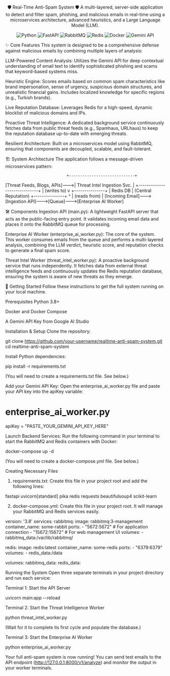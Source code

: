 <div align="center">

🛡️ Real-Time Anti-Spam System 🛡️
A multi-layered, server-side application to detect and filter spam, phishing, and malicious emails in real-time using a microservices architecture, advanced heuristics, and a Large Language Model (LLM).

</div>

<p align="center">
<img src="https://img.shields.io/badge/Python-3776AB?style=for-the-badge&logo=python&logoColor=white" alt="Python"/>
<img src="https://img.shields.io/badge/FastAPI-009688?style=for-the-badge&logo=fastapi&logoColor=white" alt="FastAPI"/>
<img src="https://img.shields.io/badge/RabbitMQ-FF6600?style=for-the-badge&logo=rabbitmq&logoColor=white" alt="RabbitMQ"/>
<img src="https://img.shields.io/badge/redis-%23DD0031.svg?&style=for-the-badge&logo=redis&logoColor=white" alt="Redis"/>
<img src="https://img.shields.io/badge/docker-%230db7ed.svg?&style=for-the-badge&logo=docker&logoColor=white" alt="Docker"/>
<img src="https://img.shields.io/badge/Gemini_API-4285F4?style=for-the-badge&logo=google-gemini&logoColor=white" alt="Gemini API"/>
</p>

✨ Core Features
This system is designed to be a comprehensive defense against malicious emails by combining multiple layers of analysis:

LLM-Powered Content Analysis: Utilizes the Gemini API for deep contextual understanding of email text to identify sophisticated phishing and scams that keyword-based systems miss.

Heuristic Engine: Scores emails based on common spam characteristics like brand impersonation, sense of urgency, suspicious domain structures, and unrealistic financial gains. Includes localized knowledge for specific regions (e.g., Turkish brands).

Live Reputation Database: Leverages Redis for a high-speed, dynamic blocklist of malicious domains and IPs.

Proactive Threat Intelligence: A dedicated background service continuously fetches data from public threat feeds (e.g., Spamhaus, URLhaus) to keep the reputation database up-to-date with emerging threats.

Resilient Architecture: Built on a microservices model using RabbitMQ, ensuring that components are decoupled, scalable, and fault-tolerant.

🏗️ System Architecture
The application follows a message-driven microservices pattern:

                               +-----------------------------+
[Threat Feeds, Blogs, APIs]--->| Threat Intel Ingestion Svc. |
                               +-----------------------------+
                                             | (writes to)
                                             v
                                     +---------------+
                                     | Redis DB      | (Central Reputation)
                                     +---------------+
                                             ^
                                             | (reads from)
                                             |
[Incoming Email]--->[Ingestion API]--->[Queue]--->[Enterprise AI Worker]

🛠️ Components
Ingestion API (main.py): A lightweight FastAPI server that acts as the public-facing entry point. It validates incoming email data and places it onto the RabbitMQ queue for processing.

Enterprise AI Worker (enterprise_ai_worker.py): The core of the system. This worker consumes emails from the queue and performs a multi-layered analysis, combining the LLM verdict, heuristic score, and reputation checks to generate a final spam score.

Threat Intel Worker (threat_intel_worker.py): A proactive background service that runs independently. It fetches data from external threat intelligence feeds and continuously updates the Redis reputation database, ensuring the system is aware of new threats as they emerge.

🚀 Getting Started
Follow these instructions to get the full system running on your local machine.

Prerequisites
Python 3.8+

Docker and Docker Compose

A Gemini API Key from Google AI Studio

Installation & Setup
Clone the repository:

git clone https://github.com/your-username/realtime-anti-spam-system.git
cd realtime-anti-spam-system

Install Python dependencies:

pip install -r requirements.txt

(You will need to create a requirements.txt file. See below.)

Add your Gemini API Key:
Open the enterprise_ai_worker.py file and paste your API key into the apiKey variable:

# enterprise_ai_worker.py
apiKey = "PASTE_YOUR_GEMINI_API_KEY_HERE"

Launch Backend Services:
Run the following command in your terminal to start the RabbitMQ and Redis containers with Docker:

docker-compose up -d

(You will need to create a docker-compose.yml file. See below.)

Creating Necessary Files
1. requirements.txt:
Create this file in your project root and add the following lines:

fastapi
uvicorn[standard]
pika
redis
requests
beautifulsoup4
scikit-learn

2. docker-compose.yml:
Create this file in your project root. It will manage your RabbitMQ and Redis services easily.

version: '3.8'
services:
  rabbitmq:
    image: rabbitmq:3-management
    container_name: some-rabbit
    ports:
      - "5672:5672"  # For application connection
      - "15672:15672" # For web management UI
    volumes:
      - rabbitmq_data:/var/lib/rabbitmq/

  redis:
    image: redis:latest
    container_name: some-redis
    ports:
      - "6379:6379"
    volumes:
      - redis_data:/data

volumes:
  rabbitmq_data:
  redis_data:

Running the System
Open three separate terminals in your project directory and run each service:

Terminal 1: Start the API Server

uvicorn main:app --reload

Terminal 2: Start the Threat Intelligence Worker

python threat_intel_worker.py

(Wait for it to complete its first cycle and populate the database.)

Terminal 3: Start the Enterprise AI Worker

python enterprise_ai_worker.py

Your full anti-spam system is now running! You can send test emails to the API endpoint (http://127.0.0.1:8000/v1/analyze) and monitor the output in your worker terminals.
